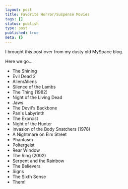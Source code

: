 ```yaml
---
layout: post
title: Favorite Horror/Suspense Movies
tags: []
status: publish
type: post
published: true
meta: {}
---
```

I brought this post over from my dusty old MySpace blog.

Here we go...

* The Shining
* Evil Dead 2
* Alien/Aliens
* Silence of the Lambs
* The Thing (1982)
* Night of the Living Dead
* Jaws
* The Devil's Backbone
* Pan's Labyrinth
* The Exorcist
* Night of the Hunter
* Invasion of the Body Snatchers (1978)
* A Nightmare on Elm Street
* Phantasm
* Poltergeist
* Rear Window
* The Ring (2002)
* Serpent and the Rainbow
* The Believers
* Signs
* The Sixth Sense
* Them!
